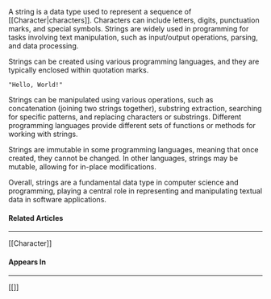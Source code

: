 A string is a data type used to represent a sequence of [[Character|characters]]. Characters can include letters, digits, punctuation marks, and special symbols. Strings are widely used in programming for tasks involving text manipulation, such as input/output operations, parsing, and data processing.

Strings can be created using various programming languages, and they are typically enclosed within quotation marks. 

`"Hello, World!"`

Strings can be manipulated using various operations, such as concatenation (joining two strings together), substring extraction, searching for specific patterns, and replacing characters or substrings. Different programming languages provide different sets of functions or methods for working with strings.

Strings are immutable in some programming languages, meaning that once created, they cannot be changed. In other languages, strings may be mutable, allowing for in-place modifications.

Overall, strings are a fundamental data type in computer science and programming, playing a central role in representing and manipulating textual data in software applications.

#### Related Articles
<hr>

[[Character]]

#### Appears In
<hr>

[[]]